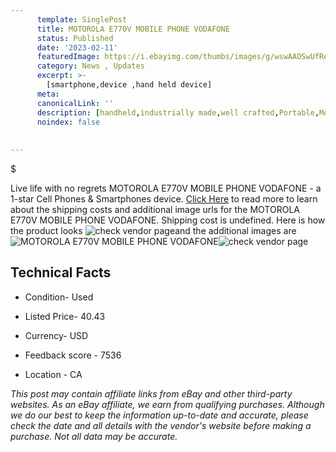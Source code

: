 ```yaml
---
      template: SinglePost
      title: MOTOROLA E770V MOBILE PHONE VODAFONE
      status: Published
      date: '2023-02-11'
      featuredImage: https://i.ebayimg.com/thumbs/images/g/wswAAOSwUfRefCfs/s-l225.jpg
      category: News , Updates
      excerpt: >-
        [smartphone,device ,hand held device]
      meta:
      canonicalLink: ''
      description: [handheld,industrially made,well crafted,Portable,Mobile,Compact,Convenient,Lightweight,Maneuverable,Man-portable,Miniature,Carriable,Hand-held,Light,Holdable,Transportable,Mobile device,Pocket-sized,On-the-go,Wireless,Cordless,Compact size,Convenient size, smartphone,device ,hand held device]
      noindex: false
      
        
---
```

$

Live life with no regrets MOTOROLA E770V MOBILE PHONE VODAFONE - a 1-star Cell Phones & Smartphones device. [Click Here](https://www.ebay.com/itm/164139003495?hash=item2637726e67%3Ag%3AwswAAOSwUfRefCfs&mkevt=1&mkcid=1&mkrid=711-53200-19255-0&campid=%253CePNCampaignId%253E&customid=%253CreferenceId%253E&toolid=10049) to read more to learn about the shipping costs and additional image urls for the MOTOROLA E770V MOBILE PHONE VODAFONE. Shipping cost is undefined. Here is how the product looks ![check vendor page](https://i.ebayimg.com/thumbs/images/g/wswAAOSwUfRefCfs/s-l225.jpg)and the additional images are![MOTOROLA E770V MOBILE PHONE VODAFONE](https://i.ebayimg.com/images/g/wswAAOSwUfRefCfs/s-l1600.jpg)![check vendor page](https://origin-galleryplus.ebayimg.com/ws/web/164139003495_2_0_1/225x225.jpg,https://origin-galleryplus.ebayimg.com/ws/web/164139003495_3_0_1/225x225.jpg,https://origin-galleryplus.ebayimg.com/ws/web/164139003495_4_0_1/225x225.jpg,https://origin-galleryplus.ebayimg.com/ws/web/164139003495_5_0_1/225x225.jpg,https://origin-galleryplus.ebayimg.com/ws/web/164139003495_6_0_1/225x225.jpg,https://origin-galleryplus.ebayimg.com/ws/web/164139003495_7_0_1/225x225.jpg)



 ## Technical Facts 



     
      

 - Condition- Used 


      

 - Listed Price- 40.43 


      

 - Currency- USD 


      

 - Feedback score - 7536 


      

 - Location - CA 


      
      

 *_This post may contain affiliate links from eBay and other third-party websites. As an eBay affiliate, we earn from qualifying purchases. Although we do our best to keep the information up-to-date and accurate, please check the date and all details with the vendor's website before making a purchase. Not all data may be accurate._*






